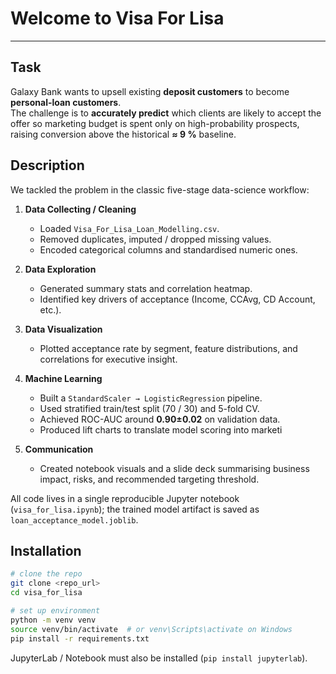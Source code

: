 # Welcome to Visa For Lisa
***

## Task
Galaxy Bank wants to upsell existing **deposit customers** to become **personal-loan customers**.  
The challenge is to **accurately predict** which clients are likely to accept the offer so marketing budget is spent only on high-probability prospects, raising conversion above the historical **≈ 9 %** baseline.

## Description
We tackled the problem in the classic five-stage data-science workflow:

1. **Data Collecting / Cleaning**  
   * Loaded `Visa_For_Lisa_Loan_Modelling.csv`.  
   * Removed duplicates, imputed / dropped missing values.  
   * Encoded categorical columns and standardised numeric ones.

2. **Data Exploration**  
   * Generated summary stats and correlation heatmap.  
   * Identified key drivers of acceptance (Income, CCAvg, CD Account, etc.).

3. **Data Visualization**  
   * Plotted acceptance rate by segment, feature distributions, and correlations for executive insight.

4. **Machine Learning**  
   * Built a `StandardScaler → LogisticRegression` pipeline.  
   * Used stratified train/test split (70 / 30) and 5-fold CV.  
   * Achieved ROC-AUC around **0.90±0.02** on validation data.  
   * Produced lift charts to translate model scoring into marketi

5. **Communication**  
   * Created notebook visuals and a slide deck summarising business impact, risks, and recommended targeting threshold.

All code lives in a single reproducible Jupyter notebook (`visa_for_lisa.ipynb`); the trained model artifact is saved as `loan_acceptance_model.joblib`.

## Installation
```bash
# clone the repo
git clone <repo_url>
cd visa_for_lisa

# set up environment
python -m venv venv
source venv/bin/activate  # or venv\Scripts\activate on Windows
pip install -r requirements.txt
```
JupyterLab / Notebook must also be installed (`pip install jupyterlab`).
